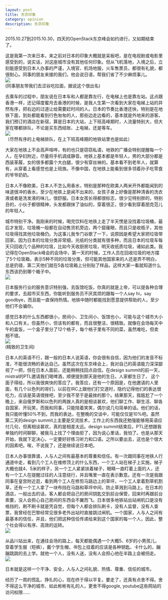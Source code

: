 ```yaml
---
layout: post
title: 东京印象
category: opinion
description: 东京印象
---
```


2015.10.27到2015.10.30，四天的OpenStack东京峰会如约进行，又如期结束了。

这是我第一次来日本，来之前对日本的印象大概就是呆板吧，是在电视剧或电影里感受到的，说实话，对这座城市没有其他任何印象。但从飞机落地，入境之后，立刻能感受到日本人办事的严谨，入境官、机场地服，火车售票员，都很有礼貌，都很耐心。同事的朋友来接的我们，他会说日语，帮我们省了不少麻烦事儿。  
![](/images/2015-10-31-tokyo-impression/1.JPG)  
(同事朋友带我们去涩谷吃拉面，据说这个很出名)

去乘车的过程中，朋友说在日本车和人都是靠左行，在电梯上也是靠左站。这点跟香港一样，还记得度蜜月去香港的时候，是我人生第一次看到大家在电梯上站的井然有序，把右边的过道让给需要赶时间的人。日本的节奏比香港还快，特别是在地铁下面，到处都能看到行色匆匆的人，那些边走边看的，基本就是外地来的游客。我们预订的酒店在新宿，算是日本的大站，上下班高峰期时，人流量特别大，但大家在哪都排队，不论是买东西结账、上电梯，还是等车。  
![](/images/2015-10-31-tokyo-impression/2.JPG)  
（尽然有序的上电梯排队，在上下班高峰期的地铁站里也是如此）

大家在地铁上不会高声喧哗，有的也只是窃窃私语，地铁的广播会特别提醒每一个人，在孕妇附近，尽量将手机调成静音。地铁上基本都是年轻人，男的大部分都是西装革履，女的很多都露个大白腿，很少有穿丝袜的。基本看不到老年人，就算有，从穿着上看感觉也是上班族。不像中国，在地铁上能看到很多领着孙子吃零食的爷爷奶奶。

日本人不像欧美，日本人不怎么用香水，特别是那种在欧美人两米开外都能闻到的味道很冲的香水，至少在地铁上是闻不出来的，女孩子身上好像是那种清香的洗衣液或者是洗发液的味儿，很舒服。日本女孩长得都很标志，很少见特别胖的，特别丑的，小伙子都很精神，头发都跟抹了油似的，穿着很正，很少看到穿着朋克范儿的年轻人。  

城市特别干净。我刚来的时候，喝完饮料在地铁上走了半天愣是没找着垃圾桶，最后才发现，垃圾桶一般都在自动售货机旁边，两个窟窿眼，而且只是收瓶子，其他垃圾得找其他垃圾桶仍。为这事儿我专门谷歌了一下，说原因是希望大家把垃圾带回家。因为日本的垃圾分类非常细，光纸的分类就有很多种，而且日本的垃圾车每天只回收几个品种的垃圾，比如今天收厨房垃圾，明天收纸质垃圾，诸如此类。我记得在OpenStack峰会的会场中，第一天的时候，工作人员在回收垃圾的地方摆了5个垃圾箱，表示5种不同的垃圾分类，但可能其他国家来的人还是弄不明白，总是扔错，第二天他们就在5各垃圾箱上分别贴了样品，这样大家一看就知道什么东西该扔到哪个箱子中。  
![](/images/2015-10-31-tokyo-impression/3.JPG)

日本服务行业的服务意识特别强，去饭馆吃饭，你真的就是上帝，可以提各种合理的要求，去超市买东西，你能听到服务员不厌其烦的跟每一个人say hi，say goodbye，而且能一直保持热情。地铁中随时都能找到愿意提供帮助的人，至少他们不会骗你。

感觉日本的什么东西都很小，房间小、卫生间小、饭馆也小，可能与这个城市大小和人口有关。但虽然小，但该有的都有，而且很整洁，很精致。就像在会场每天中午的盒饭，一个盒子里分了12个格子，每个格子里有不同的菜，虽然难吃，但卖相不错。  
![](/images/2015-10-31-tokyo-impression/4.JPG)  
(精致的卫生间)

日本人的英语不行，跟一般的日本人说英语，你会很有自信，因为他们的发音不标准，不能很流畅的表达自己。虽然这次在东京峰会上，我对自己的英语能力深深鄙视了一把，但在日本人面前，还能稍稍找回点自信。在design summit的前一天，mistral的PTL邀请我们喝啤酒，顺便提到那天是他的生日。人家都生日了， 这个面子得给，所以我很爽快的答应了。我答应，还有一个原因是，在他邀请的人里面，有几个以色列的哥们，以前在IRC上跟他们打交道时，隐约记得他们的表达很吃力，应该是英语很挫吧，至少我不至于是最挫的那个。结果那天，我尴尬了一个晚上，来自俄罗斯和以色列的两拨人真的是相谈甚欢，他们聊工作、聊生活、聊各自国家、开玩笑，而我和同事，只能陪着笑笑，偶尔说几句简单的话。他们的话，我只能听懂50%不到，而我的表达，在整晚的交谈中，可能仅仅是10%吧。虽然第二天的design summit上主要是交流技术，工作上的东西我还勉强能够用英语应付几句，但离相谈甚欢，真的是相差太远。design summit结束后，PTL还想跟我单独约时间聊聊，被我马上找了个理由拒了，因为说心里话，我怕了。也是从那天开始，我就下定决心，一定要好好练习听力和口语。之所以要出去，这也是个很大的因素吧。唉，不说我了，还是继续说日本吧。

日本人办事很靠谱，人与人之间有最基本的尊重和信任。有一次跟同事在地铁人行通道中走，看到几个工人在维修顶上的什么东西，一个工人站在梯子上实施，梯子大概也就4、5米的样子，另一个工人紧紧扶着梯子，眼睛一直盯着上面的人，还有一个工人在提醒过往的人注意绕行，并且嘴里一直在表示歉意。还有一次是我跟同事在皇宫附近逛，看到两个工人在修剪马路边上的草坪，一个工人拿着割草机割草，还有一个工人拿了一块布挡在马路和草坪中间，防止草溅到马路上。在日本的酒店，一般出去的话，客人都会把自己的房间钥匙交到前台保管，回来时再跟前台索要，没人会担心自己房间的东西会不翼而飞。日本很多地铁站出站闸机口是没有格挡的，刷不刷卡就是凭自觉，但每个人都会排队刷卡，没有人监督，没有人查票，我曾经在巴黎经常见很多老外出站时直接跳过闸机。一个国家，人与人之间有最基本的信任，并且，他们把这种信任传递给来到这个国家的每一个人，因此，整个社会得以有序、高效的运转。  
![](/images/2015-10-31-tokyo-impression/5.JPG)  

从品川站出来，在通往会场的路上，每天都能偶遇一个大概5、6岁的小男孩儿，穿着学生服（短裤），戴个学生帽，书包上挂着的应该是各种钥匙、卡什么的，蹦蹦跳跳的去上学。就他一个人，没有人送，没有人会担心他在半路上会被拐走。  
![](/images/2015-10-31-tokyo-impression/6.JPG)

日本就是这样一个干净、安全，人与人之间礼貌、热情、尊重、信任的城市。

经历了一周的慌乱、挣扎的心，现在终于得以平复。要走了，还真有点舍不得。舍不得这么干净的城市、如此彬彬有礼的人，更舍不得google, youtube这些网站的访问权限……
